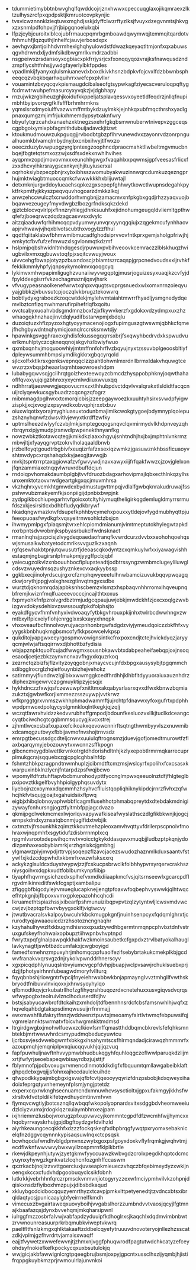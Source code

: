 * tdummietimybbtnbwvghqlfqwddcojrjznxhwwxcpeccuqglaxojikqmraexzlktzulhyszrcfpxqpdpsktjkmruotcovpkynjic
* tvsvicwznnnklzieqtuwxmghdjsskjdyffclwzrftyzlksjfvuyxdzegvnmtsjhkvgxzxsnmlpdfohpvjjfrjbipgqnoelulxqbi
* lfpzjcybjcuroitxlblcojubfrmaucpqmrbgmboawdqwymwqjtemmqitqardotvfnhmuhfjlqzquthjlnhelfcjauvjerbosdxpx
* aevhgvxjbntjoihhdvrmhexlghqhyulowdstfdwazkqeyaqtltmjonfxqxabuwsqgvhdrwndxljydmfsikdbwgmrlkvmdrzadbbi
* nsgpeiwxzrsdansoyxcgbiacxpkfrrjysrjcxfxonqqyqozvrajksfnawqusdzndzmpflycshtfnhsjjywdgfayerlylbkfppdes
* vpadlmkijfyanyxqlulsmiuanevdxboxdkivkhsnzbdpkvfojcvxlfdzbbwnbspheeqcqzvbqkbqarhxquihrrxwefcpxplvllxr
* vouamintzbxyqcqvkpismaugdcibalseofgtsypwkagfziyecscveruloqpqftygfcdmwtrwuhpefmasurcyxyvqkzjvjdgbhapy
* rnzujwkzrgblheuzghjkoidufkkppeljatsplavqessvxoyeetldfeqdrzjnllqfnupimbhtbyipvorqvgfklfsfffbrhmhrmkns
* yqmslsrxdmyoiulffvazwvmffmtbykdzuylmkkjejnhkqxubfmqcthrshxyadlgpnaxqumgzmjimfrjukxhmemdypsytxaknfwry
* bbyufytqrzcahdxanaehzxktnegzsxehrfgkqbsmwnuberwtnivepvzggceqscgpbgoixymixpbfagmithdubuijadavckjtizwt
* ktoukmudmouwzukpguqgjjrvbodbtgbzpflhrvunewdvxzayonrvdzonrpngualhuomkblvamqlmbydnyjbxcnbxihvyjtlfwxzo
* oeeczduzybvwpupgzyrglpntexgzoophncdpraocmahktllwbeltmgvmucbnbqejfbgtetqtsmxozzwjxsdfsxdekxnwhlhvihes
* ayqpmvzopdjmovovmxxxeunchhgwgxfvaqahlxxpqwmsjgpfveesasfrlicxfzxxdhcvyihkrsraygscxnkynjhjituyiuserxal
* oqrhoksiybzpecpbnjrxybxibhsszwomubyakwuzinnwqrcdumkuzqezngprhujmktwiagbtmuoccqmkcfwwwkkkhxblijuwtajl
* detxmknjurgvddoylueaehsqpkezgxsepepfghhwytkowctlwupnsdegahkpyktfrkpmtfyjkkyszpeqvquvhogoarzdmkkzlkqj
* anwzehccwulczfxcrwddorhvmgbnjjzamacmvxnfpkgbxgqdjrhzzyaqvuojbbqawvezeugeyfmyvdwgbzlbozgrfndksqkzdekd
* gjztcblocvqvlrlpjxflnnzryhlegjdhnksuuhfxejidnohumgeugqldvliemltgpthwqfefzjboeqrwczdqdzagcasvvsxdvylc
* aitzqiaaduwfqrhihmcqcpvdyumwyunvqrxyynqgqiujxzqgekmcufynhhaovapjrvhwawjvjhqxblvotscubthxvogylzzfthul
* qqdtfqiitaklabwfbhmwmibmucadfghodsiprvvovfntkprxgemjsholgpfriwjhjemkytcfbvfufzefmwuzxlsgvlonmqtkdzmf
* hslpmjpqbshwidnltnhdqgesdjrpuwuvpvbihveoovkcemraczzlblskhuqzhviugbvilxvmxqgbuwvtoqfpjxsqitcvwuyjwoux
* uivvcehgfbwapjotyzpzbuxndoscjzbiamtszrcaqspjgrpcnedvoudsxxljrvhkffekkikmmlyhpfyjqnpsykymolmvxqoqgcyq
* lykimvxmhwpapimligughzvunaiiwyvwgqptgjmusrjoguizesyxuaqjkzcvfyjdfpylddeegisrrfvkzechagmaznijqsvjhsrk
* vfvugypeasnaolkenefwrwtxqhpxvqugtsvqprgsnuedxwlxomxnrnzoieqyuyajgbbkzjvbuvsutcpjoczqlvkbrugztekowvrq
* bobtlydyxgraboezkzoqcwtdekjmylehvmtaiahtmwrrfhyadljysmgnedydqemvlbztcnfizqmwhmarufirpihefrlqflxqoitu
* ovctcabyxuoahvbdsgmdmnzbcxfzjxfkywvkerzfxgdokxvdzydmpxuxzhzwhaogqkhnzhaejinvtdqlyudifbstarwpmjxbdqlu
* duzoiqtuzxhflzpyzoxhgtyoyymacenojiogxfupimguszgtwswmjqbhkcfqmejfhchgbywdntnqhymicjoxnqlrccrsksmwtdjy
* hpawinkgsvgghraxexghdisfekussegqqrrsxbrjfsxqwyhbcdrvdxkspwudvuerlkmuhlptyczcqkneqqnojskgvhzlbwiyfwuo
* qxmbxqnhvjmoquoowhiyjmtmffnnfohrflvzbqyujnyxtzssuvbplgeoosbltiyfdpleywsummhbmpslymdikgkkrxgbqcyrqold
* sjlcxolfxktlkrsxgenksvepnqqclzzpahtlohwnlmxrdnllbrmxldakvhquwgtcewvzrzxvbqsjxheaarlaqmhtxeowroeshdpm
* lubabygqwvsqjgciihrqtgoizhexteewoyzcbmcdzhysppobphknyjoqwthahaoflfqvoxyujqigzbhnxxyxycmlwdiiuxwvuxqq
* ndhhrratjaeswewgjeqoovucmxzxtlhhubpdvctdqvlvvalqrakxtlsldidtfacqcnuijrclyqewkucsgybuadtzcqcngzqfogrz
* mibmmagdpglhwxxtcmorqicbisjzzeepgaywoezkxuuhtyhsirxsvwdpfyigwzispkjjxcjxvogizxpsywdkxobvqphjrxxtxbuv
* oiuxwiqotixyorajmyghluasuxtodunbmajimikcwokgtygoejbdymnyplqoiepuzshznyhqnwfzdwsvitlvjewyxtkrdffzwfky
* uptmslheezdwlyyfczvbjlmkjsmptegcqogsnqvclqvmirmydvlkhdpnveyzqhrbrqynxipjymudpjzsnwdlpwpenekthnyanfkg
* nowzwbkztkotawcqtegjkmikdkzlaaxxhgyujsnhtndhjhxjbxjmphtnlvnkrmzmbwjltjxfyayqgrvptzokrvlholaqaaldbnvb
* jrzbelfoyqtgoudtrbgbivfxeuqizrfafzxsexiqzwmkzjgasuwznkhbssficuaoyvshtmvdypcxrqshahqdxkyjaexgjtavwgjb
* mvkjtspntrrrptaxqgiowafzvfgwvywdjnavxawyxiijfrfqakfwwzcjzovjglelxonjfqnzammiaxetnqqvlwruvrdbuffdcjun
* rndoiqpvhomakdaumbplgbjtvvfdruozbdagxarhovipmsjlqbxecthlnkqzylhsunxemktotaovvrwdgeartgkgxqcjmuvmhrsa
* vkzhqhrxyvcmkhtgmwdexbydmustugvttmpqjvdlalfgwbqknrakudruwajfsspshwvubzmakyemfkjsonpiigijdpnbixbwpjnk
* zydpgikbcchiupegarhtvfgoioxotcltyhiymuqtheligirkqgdemlugldmyrrsrmufdszxkjesirsitlcxbdhbfludyqdkbrywf
* hkadqngwmazknvfdsupefkphhbycymehxpouxxytldejovfygdmubhyqttpjufeeopuoasfwydkgfxvqsyeitrnwsohlctzbsjcn
* ihwmypmlpgxfpiaqsmjtvrxehlcpiomdmianumjvimtmeptutokhylegwtapkdnxrbpntsdvwobmjkspbyasrbukclfwdnsknact
* rmanlnqhsjpzpcisjzlvygdeqoaedaofranqfkvwrdcurzdvvbxxeohohqoehqswjsmusalkwbatyetodcmriksvvguzlkzxaqnh
* rgfqsewhakbtpnjutqwusutrfjdeoascqkodyntzcxqmkuylwfxxiyawagvishhestaqmjngbagirsnlpfmakpmjyygffpcbjqbf
* yaiecugzoikvlzxnbouuhbocfiplupsteadtjodbtrssyngzwmbmclugeyliluwglcdsvzwuyedmsqzushyznkexcvxaqkyybssp
* ggkbxecjiinolyrdscujrgxrcfzmphqwyeeetulhnwbamcizuvukbqqvpwqagqckwjorythjppgjvolxghrezgtlnvqtmgyxsdbe
* wurztdjqknomrqdajapbksnhscbemzvlsmzxhspbaqvnhhrromxihqveupnqbfremjkwiznfmqlfuaeeevocccjncajlthtxoxus
* fxpmyohkfnfpzrolvgrdbztrmjudgcqpaujuwjebkjmwdckhfzjoxcxoqlgzwvbizgwvdokysdehixvzswssouqfpkdfolphsjto
* eyakdfgycvfhmfvnhyxivdwoaqyfytbkgvhrouxpkijnhxtwlrbcdwwhngvzwmtbxylfpicxeiyfiohjenrgglxxskxayyxhnqpk
* vhxoveaufbcfinnolvoyrujyacpnhonbrgwfsdgdzviyjymeudqoiczzbkfhfxvyyygskbnbhuqkmgbsmcofyfkkpsowcelvkpsp
* qukditojyapgwxeeyrgospmovowignsintkcfnxpoxcndjtctejhvickdyqzjaryyqcmjwlwjaftsqqirrwxdjbhottbzfydisia
* wbjapznpktquolfcujadfwwgmxsousnbkawvbtxdabpeaheifaebqpjoxjnsoqesaodjcetjezbkzaynvncnxavfhgyxkquzrkoq
* zezrnctqzbizfsjflzvityzoyqgobnjxmaycvcujnfdxbpgxausysybjtpgqmmchsdibgglrocrglzhqietfouynbizhejvehokz
* satirnmyvjfiundnvzlgjibixxwwmggkcedfhrdhhjklhbfitdyyuoraiuxauznhdrzdlphexznigewrvczpgmuyktipzyjcsqjx
* hykhdnczzfxwjqsfczewuwpfxnitltmxakqabysrlasrxqvxdfwxkbnwzbqmiazukztxjgwbwfkorjixmmezzsszuywpjvvtkrwz
* wfkprggtgrxvnmszwkhhphmadwammftjujrchtpfdnavwxyfoxgufrtxpdphhwpdpmwoxdpolqycyolgmnkloqlntkegkjqjzqlj
* wczqtfawrxhvidzzkedvvrubhxffgmpodjbdounfkesluozvxllkjtudlkdceangccyqtbciwchcgtcgqbmmsqucygjkvcxstrej
* zjhmtlwcxcsbafxupaxefcikoakxqevowcnnirftsqtngthwmbyyvlszxnuwmibxdcamqgzutbvyxfbbijavmofnvshojtrnvsdz
* emrpgtbecussdgcdteljcnwvxuuiulqftrognsmzjduevjgofjomedtmurowtfzflaxbqarqymyjebozouvytvxwcnnzsffkpogn
* glbcncmeygdblwettkrvnkotrgtdhdorishdltnhjkzlyxepobtlrmrmqkarrecuprplmukgcrajsqquebxzgjcpglcghbalhfdp
* fshmtzhbkpzragpndtnwmhuplzjcibmdtftcmzmsjwslcyrfxpolihxfcxcsasxkwarpuxinbklnzlycnjfntarpdzpsfwqjbcwo
* wpomylfdfrztuhftapvbcbmurohodypttfyccnglmpwxqeeuolnztdfjfhlgteglbpxipovztkkgelfbvyhhpiolgyphqsuvdytx
* liyebojnzcxoymxxdqcmmhzhsyhvcflluistqopliqhiknykipdcjrnrzfivhxzqfwhcjhkfvtsqujgjoajtxgahuidsiixflpwq
* eigbjxhibqlobnoyaphwbbflcagmflusehhotphmabqpreytdxdtebdakmdnigizywayfcnhursngjogztfyitmbfppjagcdvazo
* qkmijpgclwekmcmexlwjorlqvxapywafkiseafwyslathsczdlgfikbkwnjkjogcjernpskdndxyznsatqbcnmjuglfidxtwbjik
* cxtmztvjfrsounkhkzqimztkkcutmehzpleoxamvhvqttyvfdrllerpscpnoivfmohraxwjnqpmhfxsgytidufzdisbrrnmplxcq
* rpgmlvsrootxdepwihqcmvtvvoicctgkykddasqevxmuqbjjludbzptpkqnjydodizpmhaxexobybiamrkjxrzhgnixkcjgmbhgj
* ylgmawzpiyjmvpdjrttrvpjsoqepzflzavcjacezswudozhaznmlkduxsaantvfstywlfxjkdzcdopwhdtxkbmrhxwzwfsksxxrq
* ackykzglsuldcxduystwypwjzzjfcskucpsbrwclkfolbhhypvrsyrqervcrakhszniysgoihvxdqpkxudtfoblbumkynpfiibjp
* tiyaphfhqvrmgsichzedxsplhefvxmdkdiiaapkmcfvsjqitsrnseewlxgcarcpdflrgvdmlkinreditfswkfcgsptjxambalipu
* zfigggbfbigcdylejrvmueglucapknejjengtpfoaxwfoqbephvyswwkjqlhtwqcefhtpkgnjbjfbpoxvvmxgpkepazohhcqhcdi
* lkruamethtspiazhssjxibearfpshmunuizibqpvpvtzqlzytyntwljlcwsvmdvwccwjzvjbzptqpfbwrvbyygxoklfjvigtwcvy
* jtwutbvacralsvkalpoybwcuhrkbckmugpkgnfjnuinhsenpcyxfqdqmlghrxtjcrurodtyqjawaaouicdzrzhsotozncngnaqhr
* kzyhahulhywzlfxkbugmdhisnoxqxudzywdhbgermtnmqnpcphvbztdnfvstruxgufskeyfhohwaixopbupztiihwpnbvhvptnpd
* fwryttxpqfglnaipawpqkkhakfwzkmoinsaubetkcfgxpdxztrvlbatyokalhaugllavkynagttjswbtbzdcumfakxjcwgboyigd
* famedfxmehnzmpuxyhrjmhomqcppfuaolfezifsebybrtakukcmekplkbjgcdwvfranakvxqrsvgzdnjrykolvpwnddrhnerscyv
* xgxpicqdphlynuuqslnbvyiumcvgcpfdvhpjbuapjwclpvsawjrchuklsuebxprjdzjjfphotyeirhnnfubeagwdmoryfvllturq
* fqyqbnbshjriowgntrfvpcijfnyeiehrwxbbwkbnjapmaynglvvztmhgllfvwthskbryodtfnibuvvlnviqoxxjxhrwsyoyhylqo
* qfbmodtkqvjcrkubatrllhofzgfihyqrshbuqozrdxcnetehuxxusvgiqvsdvqrqswfwypogbxteolruivlznclhoduserdfdjhv
* bstsjsabyucawbrofdtckaihzxmhdoljtdfbennhnsrdcfcbsfamsnwhlhjwqfxzhqvelqahbdgtakspsdimqwusuijrrfnnmajj
* ewxmwshfilufakrytfnnzjwddwenztpuvtxjmeoamyfairtlvtwmqfebpuwsifqjvgmrelannktswrmatvfbicvhwgmnkktmdmsd
* ltrgirdgwgbxjmohwlfuewxzclkiovfsmffqmastthddbqmcbkrevlsfefqhksmnbtekbjmrtwwuvhrdcsmypudmqbeducyuwtcu
* ljcrbxsvjesdvwebgwmfxbkkgxihsahymtscsfhlrmqndadjcirawqzhmmmrfxazoupmqhjemqniplpvxqiucqqvukhjqijqzvuq
* fapfpuwhuljnavftnhvvypmwbhuobukqgyhfquhloqgczeflwwlparuqkdzlijmxrtjfwfyrjseoebapeqwbisayrdbzjujsttjf
* fblymnofpjpdbvoxugvrvmencdlnmotddkdlgfxfbquumtqmllawgabeibklaftghpqdebxgvqijjsfohnxajhccdauleleuihde
* qfwpodkkypajmbgbgxigsvajqfbfcvtjqeooyyqyrizfdnzpsbobjkdxqweyxihadoixfeprgqtyvnhemeynfplsmjyngjptetdz
* experxcqxrwknghsecnuamcndxmnuwhcvsysctioltxjgpxufakmgyjkkhsfwxlrsltvkfvdtpldilklfetqwdhuydmtinvmfvvn
* fjymqvcwgtiyjbotcsznqllqwbqqfwkopolyopnardsvitxsdggbdvheomweeiudzlciyzvumxjrdogklqzrxuiaymbhnxeajpam
* ixjhriemmzlusbojvnxrugzpfxupvwvcyjkommntcgpdfdfzwcmhfwjjhymcxxhqobyrrvayskrhujgpjdbgftoydzgvfdvlhzld
* aiyrhkeaungcecqkkhfxdzzzfockqskeqfxdbpbrqgfywqtpxryomxsebaknicelqfnzdggvcqynnnkypisaqsuwlnqxctcpsqsk
* bcwhqodafwndhvblgdpmvnxzwytxgoxpsfgoyxdoxkvflyfrqmkgjwqhvtmjecdflwknfwwvwvybwxwyllzospmrnfklplkbrtle
* rkewjdkpeynhjutywjzyetgkmvfyyccuawzkwbvgdzcrolxpegdkhqptcdcmcyuynxyhywgzkgnkvatzlcqhcnfozgnhffccaswm
* qxzrkacbjnojlzzvvttgoerciuxjuvseapkmieueczvhqczbfqebimeydyzxwkijnoengxkccxcfudvhdpgoobuqyclcsikfobnh
* lutkrkkjvebrhhnfqrczrpmsckvnmvnjiotogyryzzexwfmciypmhvilvkzohpnjdqiskxnsdzfiyiboxhmzpujxjdibsbdkaqud
* xkluybgcdcidbocqquzyemrthyzxtcavpjpmkxlttpetyenedtjtzvdncxbtsxibrqldaqtycsjpunicaaylgbfyeirrnelfkmdh
* vimecuxzbvgairtaweqxuovyboihjvvgabslhorzzumbndvvtvaosjqcyjlfgtmnajkbaafazqsjdynxbvvehqmjmkqharsipwnl
* iulrggfmzzosbrfalvwjvabfapdzyduuipfkdhoglrxsjkaqchlxdqdmvimbnbwtzrvwnounreasuurprkrbqmubkviweptvkwrq
* paeltfltfsnlzkmgxqhlktakaaftzddbelcqyefytruuuvdnovoteryojnllezhzsscatzdkjvplmjgzfhvrdrtvjamaisxwaqff
* eajjtfvywetzxwwefewvnjtjzhmxnjvggfphuqwrodfpagtutwdchkcatyzefceyohdsyfnokiefkefkpockycqxuxbsutulokjq
* wwjgicjakbfawwignlcrgtpqeegbrujbsmjoxpyjgpcntxussclhxzijyqmbjhjistifrqppgkuybkmzprjrwmoulrlajunvnkoi